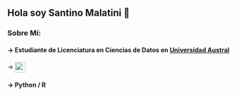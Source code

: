## Hola soy Santino Malatini 👋

### Sobre Mí:

#### → Estudiante de Licenciatura en Ciencias de Datos en <a href="https://www.austral.edu.ar" target="_blank">Universidad Austral</a>

<p> → <img src="https://github.com/user-attachments/assets/bf33002e-52fe-4b1d-820e-f2e5e3adc56b" 
     style="width: 24px; height: 24px; display: inline-block; vertical-align: middle;" /></p>

#### → Python / R
